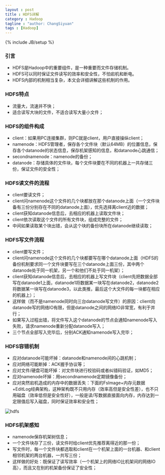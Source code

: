 ```yaml
---
layout : post
title : HDFS详解
category : Hadoop
tagline : "author: ChangSiyuan"
tags : [Hadoop]
---
```

{% include JB/setup %}

### 引言
- HDFS是Hadoop中的重要组件，是一种重要而文件存储机制。
- HDFS可以同时保证文件读写的效率和安全性，不怕宕机和断电。
- HDFS内部的机制相当复杂，本文会详细讲解这些机制的作用。

### HDFS特点
- 流量大，流速并不快；
- 适合读写大块的文件，不适合读写大量小文件；

### HDFS的组件构成
- client：如果用PC连接集群，则PC就是client，用户直接操纵client；
- namenode：HDFS管理者，保存各个文件块（默认64MB）的位置信息，保存各个datanode的状态信息，保存机架感知的信息，和datanode心跳通信；
- secondnamenode：namenode的备份；
- datanode：存储具体的文件块，每个文件块要在不同的机器上一共存储三份，保证文件的安全性；

### HDFS读文件的流程
- client要读文件；
- client问namenode这个文件的几个块都放在那个datanode上面（一个文件块备有三份分别存在不同的datanode上面），优先选择离client近的数据；
- client获知datanode信息后，去相应的机器上读取文件块；
- client依次读取这个文件的所有文件块，组成完整的文件；
- 中间如果读取某个块出错，会从这个块的备份块所在datanode继续读取；

### HDFS写文件流程
- client要写文件；
- client问namenode这个文件的几个块都要写在哪个datanode上面（HDFS的备份机制要求同一个文件块要写在三个datanode上面三份，其中两个datanode处于同一机架，另一个和他们不处于同一机架）；
- client获知datanode信息后，去相应的机器上写文件块（client先把数据全部写在datanode1上面，datanode1将数据某一块写在datanode2，datanode2将数据某一块写在datanode3，以此类推，最后这个大文件的每一块都在相应的机器上）；
- 这样做（而不是namenode同时向三台datanode写文件）的原因：client向datanode写的网络IO有限，但是datanode之间的网络IO非常宽，有利于并行；
- 如果写入过程出错，将文件写入这个datanode的节点会通知namenode写入失败，请求namenode重新分配datanode写入；
- 三个节点全部写入完毕后，分别ACK通知namenode写入完毕；

### HDFS容错机制
- 应对datanode可能坏掉：datanode和namenode间的心跳机制；
- 应对网络可能断掉：ACK握手协议等；
- 应对文件/硬盘可能坏掉：对文件块进行校验码或者纠错码验证，如MD5；
- 应对namenode坏掉：用secondnamenode定期镜像备份；
- 应对突然宕机造成的内存中的数据丢失：下面的FsImage+内存元数据+EditLog经典架构，这种架构既不只用内存（效率高但是安全性差），也不只用磁盘（效率低但是安全性好），一般是读/写数据直接面向内存，内存达到一定限值后写入磁盘，同时保证效率和安全性；

![hdfs](https://raw.githubusercontent.com/changsiyuan/changsiyuan.github.io/master/_image/HDFS.png)

### HDFS机架感知
- namenode保存机架树信息；
- 一个文件块存了三份，读文件时给client优先推荐离得近的那一份；
- 写文件时，每一个文件块都选取和client在一个机架上面的一台机器、和client相邻机架的两台机器，一共写三份；
- 这样做的好处：既保证了读写效率（一个机架上的网络IO比机架间的网络IO高），而且又在别的机架备份保证了安全性；



